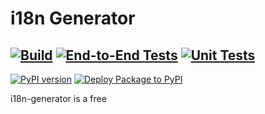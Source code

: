 # i18n Generator

[![Build](https://github.com/LPauzies/i18n-generator/actions/workflows/build.yaml/badge.svg)](https://github.com/LPauzies/i18n-generator/actions/workflows/build.yaml)
[![End-to-End Tests](https://github.com/LPauzies/i18n-generator/actions/workflows/e2e-tests.yaml/badge.svg)](https://github.com/LPauzies/i18n-generator/actions/workflows/e2e-tests.yaml)
[![Unit Tests](https://github.com/LPauzies/i18n-generator/actions/workflows/unit-tests.yaml/badge.svg)](https://github.com/LPauzies/i18n-generator/actions/workflows/unit-tests.yaml)
---
[![PyPI version](https://badge.fury.io/py/i18n-generator.svg)](https://badge.fury.io/py/i18n-generator)
[![Deploy Package to PyPI](https://github.com/LPauzies/i18n-generator/actions/workflows/deploy.yaml/badge.svg)](https://github.com/LPauzies/i18n-generator/actions/workflows/deploy.yaml)

i18n-generator is a free 